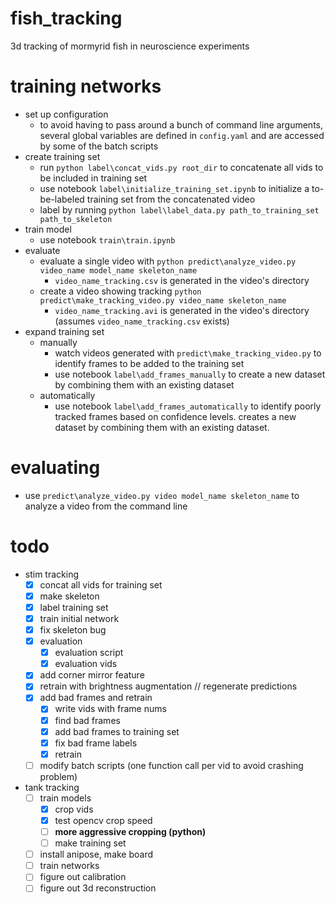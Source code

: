 # fish_tracking
3d tracking of mormyrid fish in neuroscience experiments

# training networks
- set up configuration
  - to avoid having to pass around a bunch of command line arguments, several global variables are defined in `config.yaml` and are accessed by some of the batch scripts
- create training set
  - run `python label\concat_vids.py root_dir` to concatenate all vids to be included in training set
  - use notebook `label\initialize_training_set.ipynb` to initialize a to-be-labeled training set from the concatenated video
  - label by running `python label\label_data.py path_to_training_set path_to_skeleton`
- train model
  - use notebook `train\train.ipynb`
- evaluate
  - evaluate a single video with `python predict\analyze_video.py video_name model_name skeleton_name`
    - `video_name_tracking.csv` is generated in the video's directory
  - create a video showing tracking `python predict\make_tracking_video.py video_name skeleton_name`
     - `video_name_tracking.avi` is generated in the video's directory (assumes `video_name_tracking.csv` exists)
- expand training set
  - manually
    - watch videos generated with `predict\make_tracking_video.py` to identify frames to be added to the training set
    - use notebook `label\add_frames_manually` to create a new dataset by combining them with an existing dataset
  - automatically
    - use notebook `label\add_frames_automatically` to identify poorly tracked frames based on confidence levels. creates a new dataset by combining them with an existing dataset.

# evaluating
- use `predict\analyze_video.py video model_name skeleton_name` to analyze a video from the command line

# todo
- stim tracking
  - [X] concat all vids for training set
  - [X] make skeleton
  - [X] label training set
  - [X] train initial network
  - [X] fix skeleton bug
  - [X] evaluation
    - [X] evaluation script
    - [X] evaluation vids
  - [X] add corner mirror feature
  - [X] retrain with brightness augmentation // regenerate predictions
  - [X] add bad frames and retrain
    - [X] write vids with frame nums
    - [X] find bad frames
    - [X] add bad frames to training set
    - [X] fix bad frame labels
    - [X] retrain
  - [ ] modify batch scripts (one function call per vid to avoid crashing problem)

- tank tracking
  - [ ] train models
    - [X] crop vids
    - [X] test opencv crop speed
    - [ ] **more aggressive cropping (python)**
    - [ ] make training set
  - [ ] install anipose, make board
  - [ ] train networks
  - [ ] figure out calibration
  - [ ] figure out 3d reconstruction
